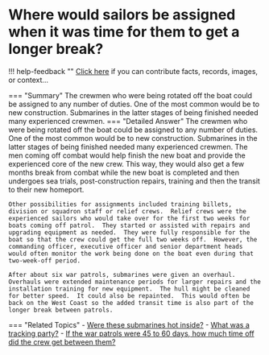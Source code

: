 # Where would sailors be assigned when it was time for them to get a longer break?

!!! help-feedback ""
    <a href="/feedback/" data-feedback-link>Click here</a>
    if you can contribute facts, records, images, or context…

<a id="summary"></a>
=== "Summary"
    The crewmen who were being rotated off the boat could be assigned to any number of duties. One of the most common would be to new construction. Submarines in the latter stages of being finished needed many experienced crewmen.
=== "Detailed Answer"
    The crewmen who were being rotated off the boat could be assigned to any number of duties.  One of the most common would be to new construction.  Submarines in the latter stages of being finished needed many experienced crewmen.  The men coming off combat would help finish the new boat and provide the experienced core of the new crew.  This way, they would also get a few months break from combat while the new boat is completed and then undergoes sea trials, post-construction repairs, training and then the transit to their new homeport.

    Other possibilities for assignments included training billets, division or squadron staff or relief crews.  Relief crews were the experienced sailors who would take over for the first two weeks for boats coming off patrol.  They started or assisted with repairs and upgrading equipment as needed.  They were fully responsible for the boat so that the crew could get the full two weeks off.  However, the commanding officer, executive officer and senior department heads would often monitor the work being done on the boat even during that two-week-off period.

    After about six war patrols, submarines were given an overhaul.  Overhauls were extended maintenance periods for larger repairs and the installation training for new equipment.  The hull might be cleaned for better speed.  It could also be repainted.  This would often be back on the West Coast so the added transit time is also part of the longer break between patrols.
=== "Related Topics"
    - [Were these submarines hot inside?](./were-these-submarines-hot-inside.md#summary)
    - [What was a tracking party?](./what-was-a-tracking-party.md#summary)
    - [If the war patrols were 45 to 60 days, how much time off did the crew get between them?](./if-the-war-patrols-were-45-to-60-days-how-much-time-off-did-the-crew-get-between.md#summary)
